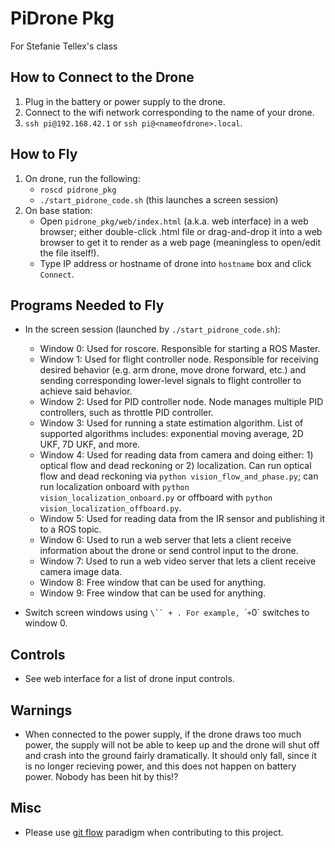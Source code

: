 # PiDrone Pkg

For Stefanie Tellex's class

## How to Connect to the Drone

1. Plug in the battery or power supply to the drone.
2. Connect to the wifi network corresponding to the name of your drone.
3. `ssh pi@192.168.42.1` or `ssh pi@<nameofdrone>.local`.

## How to Fly

1. On drone, run the following:
   - `roscd pidrone_pkg`
   - `./start_pidrone_code.sh` (this launches a screen session)
2. On base station:
   - Open `pidrone_pkg/web/index.html` (a.k.a. web interface) in a web browser; either double-click .html file or drag-and-drop it into a web browser to get it to render as a web page (meaningless to open/edit the file itself!).
   - Type IP address or hostname of drone into `hostname` box and click `Connect`.

## Programs Needed to Fly

- In the screen session (launched by `./start_pidrone_code.sh`):

  - Window 0: Used for roscore. Responsible for starting a ROS Master.
  - Window 1: Used for flight controller node. Responsible for receiving desired behavior (e.g. arm drone, move drone forward, etc.) and sending corresponding lower-level signals to flight controller to achieve said behavior.
  - Window 2: Used for PID controller node. Node manages multiple PID controllers, such as throttle PID controller.
  - Window 3: Used for running a state estimation algorithm. List of supported algorithms includes: exponential moving average, 2D UKF, 7D UKF, and more.
  - Window 4: Used for reading data from camera and doing either: 1) optical flow and dead reckoning or 2) localization. Can run optical flow and dead reckoning via `python vision_flow_and_phase.py`; can run localization onboard with `python vision_localization_onboard.py` or offboard with `python vision_localization_offboard.py`.
  - Window 5: Used for reading data from the IR sensor and publishing it to a ROS topic.
  - Window 6: Used to run a web server that lets a client receive information about the drone or send control input to the drone.
  - Window 7: Used to run a web video server that lets a client receive camera image data.
  - Window 8: Free window that can be used for anything.
  - Window 9: Free window that can be used for anything.

- Switch screen windows using `\`` + `<window number>`. For example, `\`` + `0` switches to window 0.

## Controls

- See web interface for a list of drone input controls.

## Warnings

- When connected to the power supply, if the drone draws too much power, the
   supply will not be able to keep up and the drone will shut off and crash
   into the ground fairly dramatically. It should only fall, since it is no
   longer recieving power, and this does not happen on battery power. Nobody
   has been hit by this!?

## Misc

- Please use [git flow](http://danielkummer.github.io/git-flow-cheatsheet/) paradigm when contributing to this project.